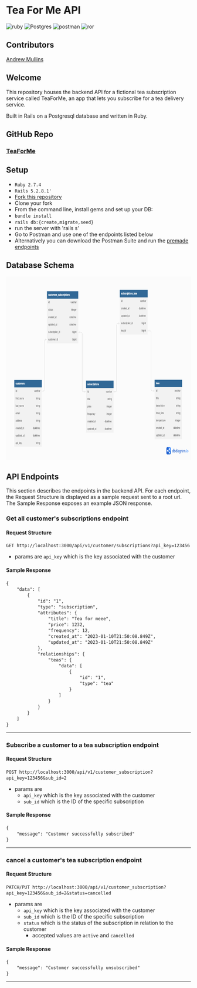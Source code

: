 # Tea For Me API

![ruby](https://img.shields.io/static/v1?message=2.7.4&logo=ruby&style=for-the-badge&label=Ruby&color=darkred&labelColor=crimson) ![Postgres](https://img.shields.io/static/v1?message=14.6&=postgresql&style=for-the-badge&label=Postgresql&color=dodgerblue&labelColor=royalblue&logoColor=white) ![postman](https://img.shields.io/static/v1?message=POSTMAN&logo=postman&style=for-the-badge&label=&color=orangered&labelColor=darkorange&logoColor=white) ![ror](https://img.shields.io/static/v1?message=5.2.8.1&logo=rubyonrails&style=for-the-badge&label=Rails&color=crimson&labelColor=darkred) 


## Contributors
[Andrew Mullins](https://www.linkedin.com/in/andrewmullins233/)


## Welcome
<p>
This repository houses the backend API for a fictional tea subscription service called TeaForMe, an app that lets you subscribe for a tea delivery service.

Built in Rails on a Postgresql database and written in Ruby.
</p>

## GitHub Repo
### [TeaForMe](https://github.com/mullinsand/TeaForMe)

## Setup

- `Ruby 2.7.4`
- `Rails 5.2.8.1'`
- [Fork this repository](https://github.com/mullinsand/TeaForMe)
- Clone your fork
- From the command line, install gems and set up your DB:
- `bundle install`
- `rails db:{create,migrate,seed}`
- run the server with 'rails s'
- Go to Postman and use one of the endpoints listed below
- Alternatively you can download the Postman Suite and run the [premade endpoints](./app/assets/files/TeaForYou.postman_collection.json)

## Database Schema

<img src="./app/assets/images/schema.png" alt="The schema of the project includes 5 tables."  width="900" height="500" />


## API Endpoints

This section describes the endpoints in the backend API. For each endpoint, the Request Structure is displayed as a sample request sent to a root url. The Sample Response exposes an example JSON response.

### Get all customer's subscriptions endpoint

#### Request Structure
```
GET http://localhost:3000/api/v1/customer/subscriptions?api_key=123456
```
 - params are `api_key` which is the key associated with the customer
#### Sample Response
```
{
    "data": [
        {
            "id": "1",
            "type": "subscription",
            "attributes": {
                "title": "Tea for meee",
                "price": 1232,
                "frequency": 12,
                "created_at": "2023-01-10T21:50:08.849Z",
                "updated_at": "2023-01-10T21:50:08.849Z"
            },
            "relationships": {
                "teas": {
                    "data": [
                        {
                            "id": "1",
                            "type": "tea"
                        }
                    ]
                }
            }
        }
    ]
}
```
___

### Subscribe a customer to a tea subscription endpoint

#### Request Structure
```
POST http://localhost:3000/api/v1/customer_subscription?api_key=123456&sub_id=2
```
 - params are
    - `api_key` which is the key associated with the customer
    - `sub_id` which is the ID of the specific subscription
#### Sample Response
```
{
    "message": "Customer successfully subscribed"
}
```
___

### cancel a customer's tea subscription endpoint

#### Request Structure
```
PATCH/PUT http://localhost:3000/api/v1/customer_subscription?api_key=123456&sub_id=2&status=cancelled
```
 - params are
    - `api_key` which is the key associated with the customer
    - `sub_id` which is the ID of the specific subscription
    - `status` which is the status of the subscription in relation to the customer
      - accepted values are `active` and  `cancelled`
#### Sample Response
```
{
    "message": "Customer successfully unsubscribed"
}
```
___
